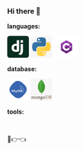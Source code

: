 ### Hi there 👋

**languages:**  

<code><img height="50" src="https://github.com/devSimaa/devSimaa/blob/main/ico/language/django.png"></code>
<code><img height="50" src="https://github.com/devSimaa/devSimaa/blob/main/ico/language/python.png"></code>
<code><img height="50" src=""></code>
<img height="50" src="https://github.com/devSimaa/devSimaa/blob/main/ico/language/c%23.png">

**database:**

<code><img height="50" src="https://github.com/devSimaa/devSimaa/blob/main/ico/database/sql.png"></code>
<code><img height="50" src="https://github.com/devSimaa/devSimaa/blob/main/ico/database/mongodb.png"></code>


**tools:**  

<code><img height="50" src=""></code>
<code><img height="50" src=""></code>


<!--END_SECTION:waka-->

🥺👉👈
